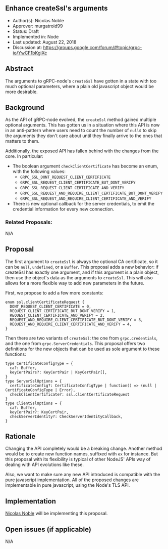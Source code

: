 Enhance createSsl's arguments
----
* Author(s): Nicolas Noble
* Approver: murgatroid99
* Status: Draft
* Implemented in: Node
* Last updated: August 22, 2018
* Discussion at: https://groups.google.com/forum/#!topic/grpc-io/YwCF1bKgiXc

## Abstract
The arguments to gRPC-node's `createSsl` have gotten in a state with too much optional parameters, where a plain old javascript object would be more desirable.

## Background
As the API of gRPC-node evolved, the `createSsl` method gained multiple optional arguments. This has gotten us in a situation where this API is now in an anti-pattern where users need to count the number of `null`s to skip the arguments they don't care about until they finally arrive to the ones that matters to them.

Additionally, the exposed API has fallen behind with the changes from the core. In particular:

 - The boolean argument `checkClientCertificate` has become an enum, with the following values:
   - `GRPC_SSL_DONT_REQUEST_CLIENT_CERTIFICATE`
   - `GRPC_SSL_REQUEST_CLIENT_CERTIFICATE_BUT_DONT_VERIFY`
   - `GRPC_SSL_REQUEST_CLIENT_CERTIFICATE_AND_VERIFY`
   - `GRPC_SSL_REQUEST_AND_REQUIRE_CLIENT_CERTIFICATE_BUT_DONT_VERIFY`
   - `GRPC_SSL_REQUEST_AND_REQUIRE_CLIENT_CERTIFICATE_AND_VERIFY`
 - There is new optional callback for the server credentials, to emit the credential information for every new connection.

### Related Proposals:
N/A

## Proposal
The first argument to `createSsl` is always the optional CA certificate, so it can be `null`, `undefined`, or a `Buffer`. This proposal adds a new behavior: if createSsl has exactly one argument, and if this argument is a plain object, then use the object's data as the arguments to `createSsl`. This will also allows for a more flexible way to add new parameters in the future.

First, we propose to add a few more constants:
```
enum ssl.clientCertificateRequest {
  DONT_REQUEST_CLIENT_CERTIFICATE = 0,
  REQUEST_CLIENT_CERTIFICATE_BUT_DONT_VERIFY = 1,
  REQUEST_CLIENT_CERTIFICATE_AND_VERIFY = 2,
  REQUEST_AND_REQUIRE_CLIENT_CERTIFICATE_BUT_DONT_VERIFY = 3,
  REQUEST_AND_REQUIRE_CLIENT_CERTIFICATE_AND_VERIFY = 4,
}
```

Then there are two variants of `createSsl`: the one from `grpc.credentials`, and the one from `grpc.ServerCredentials`. This proposal offers two definitions for the new objects that can be used as sole argument to these functions:
```
type CertificateConfigType = {
  ca?: Buffer,
  keyCertPairs?: KeyCertPair | KeyCertPair[],
}
type ServerSslOptions = {
  certificateConfig?: CertificateConfigType | function() => (null | CertificateConfigType | Error),
  checkClientCertificate?: ssl.clientCertificateRequest
}
type ClientSslOptions = {
  ca?: Buffer,
  keyCertPair?: KeyCertPair,
  checkServerIdentity?: CheckServerIdentityCallback,
}
```

## Rationale
Changing the API completely would be a breaking change. Another method would be to create new function names, suffixed with `ex` for instance. But this proposal with its flexibility is typical of other NodeJS' APIs way of dealing with API evolutions like these.

Also, we want to make sure any new API introduced is compatible with the pure javascript implementation. All of the proposed changes are implementable in pure javascript, using the Node's TLS API.

## Implementation
[Nicolas Noble](https://github.com/nicolasnoble) will be implementing this proposal.

## Open issues (if applicable)
N/A

